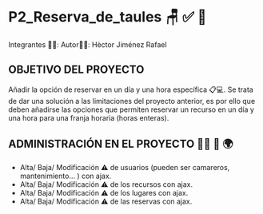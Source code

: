 
# P2_Reserva_de_taules 🪑 ✅ 🔧 
Integrantes 🧑‍🦱: Autor🧑‍🦱:  Hèctor Jiménez Rafael



## **OBJETIVO DEL PROYECTO**
Añadir la opción de reservar en un día   y una hora específica 📋💻. Se trata de dar una solución a las limitaciones del proyecto
anterior, es por ello que deben añadirse las opciones que permiten reservar un recurso en un día y una hora para una franja horaria (horas enteras).


## **ADMINISTRACIÓN EN EL PROYECTO 👨‍🏫 💁 🌍**
- Alta/ Baja/ Modificación ⚠️ de usuarios (pueden ser camareros, mantenimiento... ) con ajax.
- Alta/ Baja/ Modificación ⚠️ de los recursos con ajax.
- Alta/ Baja/ Modificación ⚠️ de los lugares con ajax.
- Alta/ Baja/ Modificación ⚠️ de las reservas con ajax.


